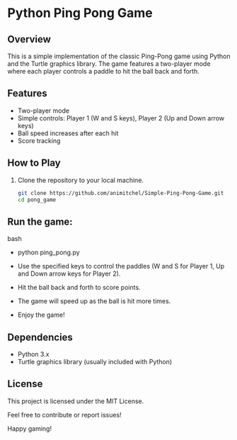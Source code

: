 # Python Ping Pong Game

## Overview
This is a simple implementation of the classic Ping-Pong game using Python and the Turtle graphics library. 
The game features a two-player mode where each player controls a paddle to hit the ball back and forth.

## Features
- Two-player mode
- Simple controls: Player 1 (W and S keys), Player 2 (Up and Down arrow keys)
- Ball speed increases after each hit
- Score tracking

## How to Play
1. Clone the repository to your local machine.
   ```bash
   git clone https://github.com/animitchel/Simple-Ping-Pong-Game.git
   cd pong_game
   
## Run the game:

bash
- python ping_pong.py

- Use the specified keys to control the paddles (W and S for Player 1, Up and Down arrow keys for Player 2).
- Hit the ball back and forth to score points.
- The game will speed up as the ball is hit more times.
- Enjoy the game!

## Dependencies
- Python 3.x
- Turtle graphics library (usually included with Python)

## License
This project is licensed under the MIT License.

Feel free to contribute or report issues!

Happy gaming!
